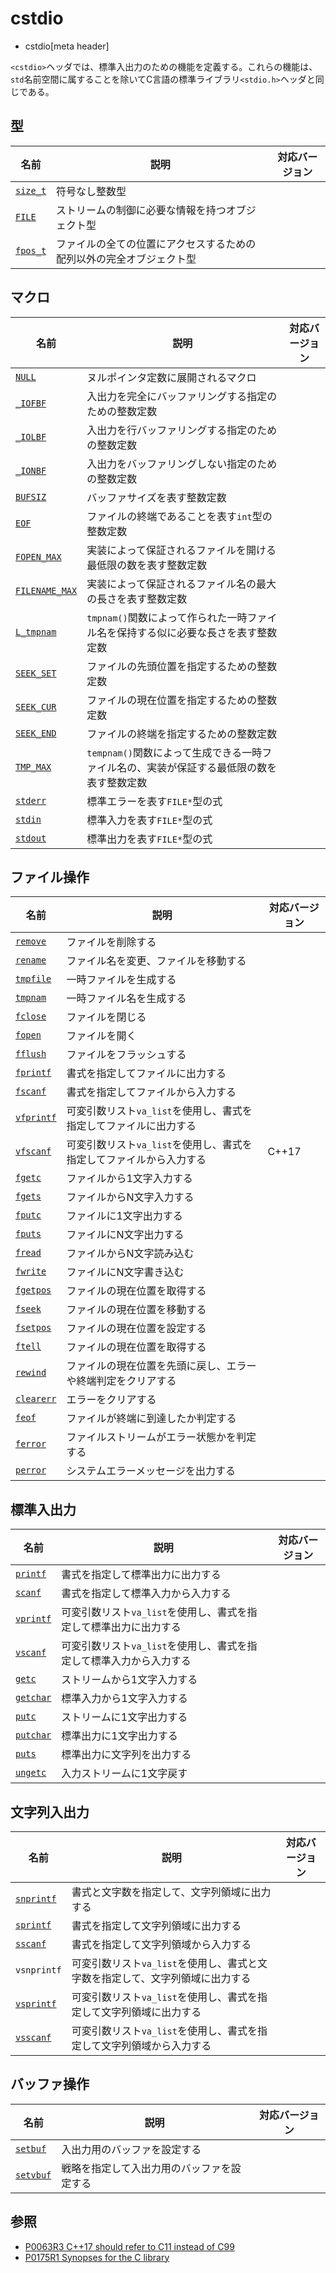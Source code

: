 # cstdio
* cstdio[meta header]

`<cstdio>`ヘッダでは、標準入出力のための機能を定義する。これらの機能は、`std`名前空間に属することを除いてC言語の標準ライブラリ`<stdio.h>`ヘッダと同じである。


## 型

| 名前 | 説明 | 対応バージョン |
|------|------|----------------|
| [`size_t`](/reference/cstddef/size_t.md) | 符号なし整数型 | |
| [`FILE`](/reference/cstdio/file.md) | ストリームの制御に必要な情報を持つオブジェクト型 | |
| [`fpos_t`](/reference/cstdio/fpos_t.md) | ファイルの全ての位置にアクセスするための配列以外の完全オブジェクト型 | |


## マクロ

| 名前 | 説明 | 対応バージョン |
|------|------|----------------|
| [`NULL`](/reference/cstddef/null.md) | ヌルポインタ定数に展開されるマクロ | |
| [`_IOFBF`](/reference/cstdio/iofbf.md.nolink) | 入出力を完全にバッファリングする指定のための整数定数 | |
| [`_IOLBF`](/reference/cstdio/iolbf.md.nolink) | 入出力を行バッファリングする指定のための整数定数 | |
| [`_IONBF`](/reference/cstdio/ionbf.md.nolink) | 入出力をバッファリングしない指定のための整数定数 | |
| [`BUFSIZ`](/reference/cstdio/bufsiz.md.nolink) | バッファサイズを表す整数定数 | |
| [`EOF`](/reference/cstdio/eof.md)    | ファイルの終端であることを表す`int`型の整数定数 | |
| [`FOPEN_MAX`](/reference/cstdio/fopen_max.md.nolink)    | 実装によって保証されるファイルを開ける最低限の数を表す整数定数 | |
| [`FILENAME_MAX`](/reference/cstdio/filename_max.md) | 実装によって保証されるファイル名の最大の長さを表す整数定数 | |
| [`L_tmpnam`](/reference/cstdio/l_tmpnam.md.nolink) | `tmpnam()`関数によって作られた一時ファイル名を保持する似に必要な長さを表す整数定数 | |
| [`SEEK_SET`](/reference/cstdio/seek_set.md.nolink) | ファイルの先頭位置を指定するための整数定数 | |
| [`SEEK_CUR`](/reference/cstdio/seek_cur.md.nolink) | ファイルの現在位置を指定するための整数定数 | |
| [`SEEK_END`](/reference/cstdio/seek_end.md.nolink) | ファイルの終端を指定するための整数定数 | |
| [`TMP_MAX`](/reference/cstdio/tmp_max.md.nolink)  | `tempnam()`関数によって生成できる一時ファイル名の、実装が保証する最低限の数を表す整数定数 | |
| [`stderr`](/reference/cstdio/stderr.md)   | 標準エラーを表す`FILE*`型の式 |
| [`stdin`](/reference/cstdio/stdin.md)    | 標準入力を表す`FILE*`型の式 |
| [`stdout`](/reference/cstdio/stdout.md)   | 標準出力を表す`FILE*`型の式 |


## ファイル操作

| 名前 | 説明 | 対応バージョン |
|------|------|----------------|
| [`remove`](/reference/cstdio/remove.md)   | ファイルを削除する | |
| [`rename`](/reference/cstdio/rename.md)   | ファイル名を変更、ファイルを移動する | |
| [`tmpfile`](/reference/cstdio/tmpfile.md)  | 一時ファイルを生成する | |
| [`tmpnam`](/reference/cstdio/tmpnam.md) | 一時ファイル名を生成する | |
| [`fclose`](/reference/cstdio/fclose.md)   | ファイルを閉じる | |
| [`fopen`](/reference/cstdio/fopen.md)    | ファイルを開く | |
| [`fflush`](/reference/cstdio/fflush.md)   | ファイルをフラッシュする | |
| [`fprintf`](/reference/cstdio/fprintf.md)  | 書式を指定してファイルに出力する | |
| [`fscanf`](/reference/cstdio/fscanf.md)   | 書式を指定してファイルから入力する | |
| [`vfprintf`](/reference/cstdio/vfprintf.md.nolink) | 可変引数リスト`va_list`を使用し、書式を指定してファイルに出力する | |
| [`vfscanf`](/reference/cstdio/vfscanf.md.nolink)  | 可変引数リスト`va_list`を使用し、書式を指定してファイルから入力する | C++17 |
| [`fgetc`](/reference/cstdio/fgetc.md)    | ファイルから1文字入力する | |
| [`fgets`](/reference/cstdio/fgets.md)    | ファイルからN文字入力する | |
| [`fputc`](/reference/cstdio/fputc.md)    | ファイルに1文字出力する | |
| [`fputs`](/reference/cstdio/fputs.md)    | ファイルにN文字出力する | |
| [`fread`](/reference/cstdio/fread.md.nolink)    | ファイルからN文字読み込む | |
| [`fwrite`](/reference/cstdio/fwrite.md.nolink)   | ファイルにN文字書き込む | |
| [`fgetpos`](/reference/cstdio/fgetpos.md.nolink)  | ファイルの現在位置を取得する | |
| [`fseek`](/reference/cstdio/fseek.md.nolink)    | ファイルの現在位置を移動する | |
| [`fsetpos`](/reference/cstdio/fsetpos.md.nolink)  | ファイルの現在位置を設定する | |
| [`ftell`](/reference/cstdio/ftell.md.nolink)    | ファイルの現在位置を取得する | |
| [`rewind`](/reference/cstdio/rewind.md.nolink)   | ファイルの現在位置を先頭に戻し、エラーや終端判定をクリアする | |
| [`clearerr`](/reference/cstdio/clearerr.md.nolink) | エラーをクリアする | |
| [`feof`](/reference/cstdio/feof.md)     | ファイルが終端に到達したか判定する | |
| [`ferror`](/reference/cstdio/ferror.md.nolink)   | ファイルストリームがエラー状態かを判定する | |
| [`perror`](/reference/cstdio/perror.md.nolink)   | システムエラーメッセージを出力する | |


## 標準入出力

| 名前 | 説明 | 対応バージョン |
|------|------|----------------|
| [`printf`](/reference/cstdio/printf.md)  | 書式を指定して標準出力に出力する | |
| [`scanf`](/reference/cstdio/scanf.md)   | 書式を指定して標準入力から入力する | |
| [`vprintf`](/reference/cstdio/vprintf.md.nolink) | 可変引数リスト`va_list`を使用し、書式を指定して標準出力に出力する | |
| [`vscanf`](/reference/cstdio/vscanf.md.nolink)  | 可変引数リスト`va_list`を使用し、書式を指定して標準入力から入力する | |
| [`getc`](/reference/cstdio/getc.md)    | ストリームから1文字入力する | |
| [`getchar`](/reference/cstdio/getchar.md) | 標準入力から1文字入力する | |
| [`putc`](/reference/cstdio/putc.md)    | ストリームに1文字出力する | |
| [`putchar`](/reference/cstdio/putchar.md) | 標準出力に1文字出力する | |
| [`puts`](/reference/cstdio/puts.md)    | 標準出力に文字列を出力する | |
| [`ungetc`](/reference/cstdio/ungetc.md)  | 入力ストリームに1文字戻す | |


## 文字列入出力

| 名前 | 説明 | 対応バージョン |
|------|------|----------------|
| [`snprintf`](/reference/cstdio/snprintf.md.nolink)  | 書式と文字数を指定して、文字列領域に出力する | |
| [`sprintf`](/reference/cstdio/sprintf.md.nolink)   | 書式を指定して文字列領域に出力する | |
| [`sscanf`](/reference/cstdio/sscanf.md.nolink)    | 書式を指定して文字列領域から入力する | |
| `vsnprintf` | 可変引数リスト`va_list`を使用し、書式と文字数を指定して、文字列領域に出力する | |
| [`vsprintf`](/reference/cstdio/vsprintf.md.nolink)  | 可変引数リスト`va_list`を使用し、書式を指定して文字列領域に出力する | |
| [`vsscanf`](/reference/cstdio/vsscanf.md.nolink)   | 可変引数リスト`va_list`を使用し、書式を指定して文字列領域から入力する | |


## バッファ操作

| 名前 | 説明 | 対応バージョン |
|------|------|----------------|
| [`setbuf`](/reference/cstdio/setbuf.md.nolink)  | 入出力用のバッファを設定する | |
| [`setvbuf`](/reference/cstdio/setvbuf.md.nolink) | 戦略を指定して入出力用のバッファを設定する | |


## 参照
- [P0063R3 C++17 should refer to C11 instead of C99](http://www.open-std.org/jtc1/sc22/wg21/docs/papers/2016/p0063r3.html)
- [P0175R1 Synopses for the C library](http://www.open-std.org/jtc1/sc22/wg21/docs/papers/2016/p0175r1.html)
